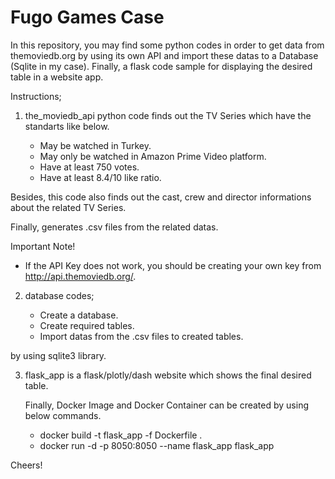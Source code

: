 # Fugo Games Case

In this repository, you may find some python codes in order to get data from themoviedb.org by using its own API and import these datas to a Database (Sqlite in my case).
Finally, a flask code sample for displaying the desired table in a website app.

Instructions;

1) the_moviedb_api python code finds out the TV Series which have the standarts like below.

    - May be watched in Turkey.
    - May only be watched in Amazon Prime Video platform.
    - Have at least 750 votes.
    - Have at least 8.4/10 like ratio.
  
  Besides, this code also finds out the cast, crew and director informations about the related TV Series.
  
  Finally, generates .csv files from the related datas.
  
  Important Note!
  -  If the API Key does not work, you should be creating your own key from http://api.themoviedb.org/.
  
2) database codes;
  
    - Create a database.
    - Create required tables.
    - Import datas from the .csv files to created tables. 
  
  by using sqlite3 library.


3) flask_app is a flask/plotly/dash website which shows the final desired table.

   Finally, Docker Image and Docker Container can be created by using below commands.

    - docker build -t flask_app -f Dockerfile .
    - docker run -d -p 8050:8050 --name flask_app flask_app
    
Cheers!
